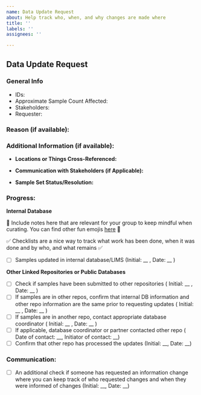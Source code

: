 ```yaml
---
name: Data Update Request
about: Help track who, when, and why changes are made where
title: ''
labels: ''
assignees: ''

---
```


## Data Update Request <PROJECT> <DATE>

### General Info

- IDs:  
- Approximate Sample Count Affected: 
- Stakeholders:
- Requester: 

### Reason (if available):

### Additional Information (if available):

* **Locations or Things Cross-Referenced:**    
    
* **Communication with Stakeholders (if Applicable):**
        
* **Sample Set Status/Resolution:**

### Progress:

**Internal Database**

📢 Include notes here that are relevant for your group to keep mindful when curating. You can find other fun emojis [here](https://github.com/ikatyang/emoji-cheat-sheet) 📢

:white_check_mark: Checklists are a nice way to track what work has been done, when it was done and by who, and what remains 	:white_check_mark:

- [ ] Samples updated in internal database/LIMS (Initial: __ , Date: __ )

 **Other Linked Repositories or Public Databases**
        
- [ ] Check if samples have been submitted to other repositories ( Initial: __ , Date: __ )
- [ ] If samples are in other repos, confirm that internal DB information and other repo information are the same prior to requesting updates ( Initial: __ , Date: __ )
- [ ] If samples are in another repo, contact appropriate database coordinator ( Initial: __ , Date: __ )
- [ ] If applicable, database coordinator or partner contacted other repo ( Date of contact: __, Initiator of contact: __)
- [ ] Confirm that other repo has processed the updates (Initial: __, Date: __)
        
### Communication: 

- [ ] An additional check if someone has requested an information change where you can keep track of who requested changes and when they were informed of changes (Initial: __, Date: __)
